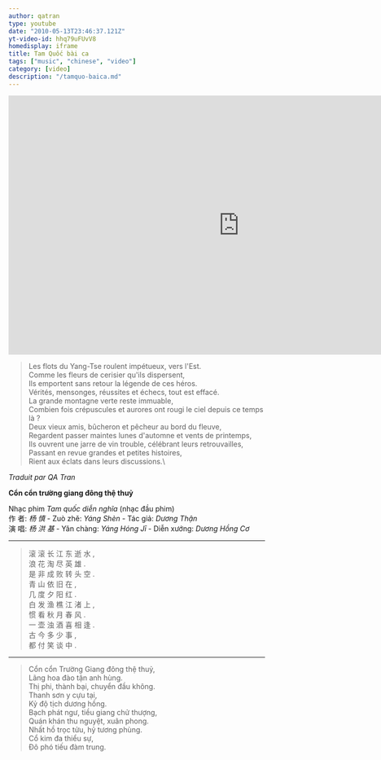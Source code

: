 ```yaml
---
author: qatran
type: youtube
date: "2010-05-13T23:46:37.121Z"
yt-video-id: hhq79uFUvV8
homedisplay: iframe
title: Tam Quốc bài ca
tags: ["music", "chinese", "video"]
category: [video]
description: "/tamquo-baica.md"
---
```


<iframe width="905" height="509" src="https://www.youtube.com/embed/hhq79uFUvV8" frameborder="0" allow="accelerometer; autoplay; encrypted-media; gyroscope; picture-in-picture" allowfullscreen></iframe>

>Les flots du Yang-Tse roulent impétueux, vers l'Est.\
Comme les fleurs de cerisier qu'ils dispersent,\
Ils emportent sans retour la légende de ces héros.\
Vérités, mensonges, réussites et échecs, tout est effacé.\
La grande montagne verte reste immuable,\
Combien fois crépuscules et aurores ont rougi le ciel depuis ce temps là ?\
Deux vieux amis, bûcheron et pêcheur au bord du fleuve,\
Regardent passer maintes lunes d'automne et vents de printemps,\
Ils ouvrent une jarre de vin trouble, célébrant leurs retrouvailles,\
Passant en revue grandes et petites histoires,\
Rient aux éclats dans leurs discussions.\

*Traduit par QA Tran*

**Cổn cổn trường giang đông thệ thuỷ**

Nhạc phim *Tam quốc diễn nghĩa* (nhạc đầu phim)   
作 者: *杨 慎* - Zuò zhě: *Yáng Shèn* - Tác giả: *Dương Thận*    
演 唱: *杨 洪 基* - Yǎn chàng: *Yáng Hóng Jī* - Diễn xướng: *Dương Hồng Cơ*  

___ 

>滚 滚 长 江 东 逝 水 ,  
浪 花 淘 尽 英 雄 .  
是 非 成 败 转 头 空 .  
青 山 依 旧 在 ,  
几 度 夕 阳 红 .  
白 发 渔 樵 江 渚 上 ,  
惯 看 秋 月 春 风 .  
一 壶 浊 酒 喜 相 逢 .  
古 今 多 少 事 ,  
都 付 笑 谈 中 .  
  
___ ________

>Cổn cổn Trường Giang đông thệ thuỷ,  
Lãng hoa đào tận anh hùng.  
Thị phi, thành bại, chuyển đầu không.  
Thanh sơn y cựu tại,  
Kỷ độ tịch dương hồng.  
Bạch phát ngư, tiều giang chử thượng,   
Quán khán thu nguyệt, xuân phong.  
Nhất hồ trọc tửu, hỷ tương phùng.  
Cổ kim đa thiểu sự,  
Đô phó tiếu đàm trung.  

